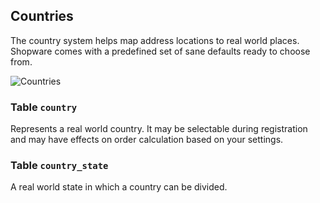 Countries
---------------------------------------

The country system helps map address locations to real world places. Shopware comes with a predefined set of sane defaults ready to choose from.

![Countries](dist/erm-shopware-core-system-country.svg)


### Table `country`

Represents a real world country. It may be selectable during registration and may have effects on order calculation based on your settings.


### Table `country_state`

A real world state in which a country can be divided.


